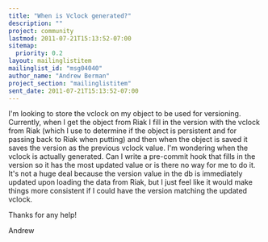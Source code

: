 ```yaml
---
title: "When is Vclock generated?"
description: ""
project: community
lastmod: 2011-07-21T15:13:52-07:00
sitemap:
  priority: 0.2
layout: mailinglistitem
mailinglist_id: "msg04040"
author_name: "Andrew Berman"
project_section: "mailinglistitem"
sent_date: 2011-07-21T15:13:52-07:00
---
```



I'm looking to store the vclock on my object to be used for
versioning. Currently, when I get the object from Riak I fill in the
version with the vclock from Riak (which I use to determine if the
object is persistent and for passing back to Riak when putting) and
then when the object is saved it saves the version as the previous
vclock value. I'm wondering when the vclock is actually generated.
Can I write a pre-commit hook that fills in the version so it has the
most updated value or is there no way for me to do it. It's not a
huge deal because the version value in the db is immediately updated
upon loading the data from Riak, but I just feel like it would make
things more consistent if I could have the version matching the
updated vclock.

Thanks for any help!

Andrew

